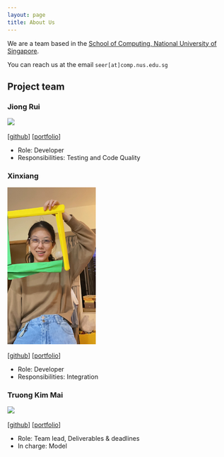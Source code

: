 ```yaml
---
layout: page
title: About Us
---
```


We are a team based in the [School of Computing, National University of Singapore](https://www.comp.nus.edu.sg).

You can reach us at the email `seer[at]comp.nus.edu.sg`

## Project team

### Jiong Rui

<img src="images/jiru-code.png" width="200px">

[[github](https://github.com/jiru-code)]
[[portfolio](team/johndoe.md)]

* Role: Developer
* Responsibilities: Testing and Code Quality

### Xinxiang

<img src="images/xinxiang0257.png" width="200px">

[[github](http://github.com/xinxiang0257)]
[[portfolio](team/xinxiang.md)] 

* Role: Developer
* Responsibilities: Integration

### Truong Kim Mai

<img src="images/coberculidae.png" width="200px">

[[github](https://github.com/coberculidae)]
[[portfolio](team/johndoe.md)]

* Role: Team lead, Deliverables & deadlines
* In charge: Model
